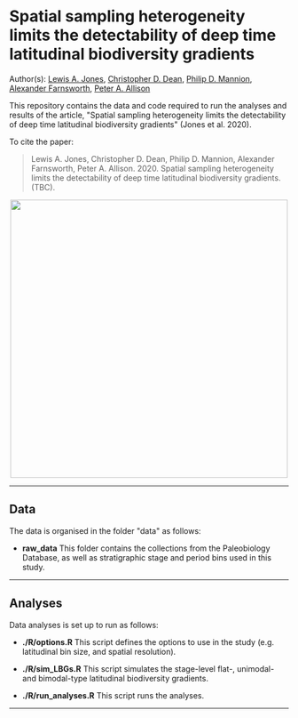 # Spatial sampling heterogeneity limits the detectability of deep time latitudinal biodiversity gradients

Author(s): [Lewis A. Jones](mailto:l.jones16@imperial.ac.uk), [Christopher D. Dean](mailto:christopherdaviddean@gmail.com), [Philip D. Mannion](mailto:philipdmannion@gmail.com), [Alexander Farnsworth](mailto:alex.Farnsworth@bristol.ac.uk), [Peter A. Allison](mailto:p.a.allison@imperial.ac.uk)

This repository contains the data and code required to run the analyses and results of the article, "Spatial sampling heterogeneity limits the detectability of deep time latitudinal biodiversity gradients" (Jones et al. 2020). 

To cite the paper: 
> Lewis A. Jones, Christopher D. Dean, Philip D. Mannion, Alexander Farnsworth, Peter A. Allison. 2020. Spatial sampling heterogeneity limits the detectability of deep time latitudinal biodiversity gradients. (TBC).

<p align="center">
  <img src="https://github.com/LewisAJones/LBG_sim/blob/master/figures/paper_workflow.png" alt="" width="500"/>
</p>

-------

## Data
The data is organised in the folder "data" as follows:

* **raw_data**
This folder contains the collections from the Paleobiology Database, as well as stratigraphic stage and period bins used in this study.

-------

## Analyses
Data analyses is set up to run as follows:

* **./R/options.R**
This script defines the options to use in the study (e.g. latitudinal bin size, and spatial resolution).

* **./R/sim_LBGs.R**
This script simulates the stage-level flat-, unimodal- and bimodal-type latitudinal biodiversity gradients.

* **./R/run_analyses.R**
This script runs the analyses.

-------
